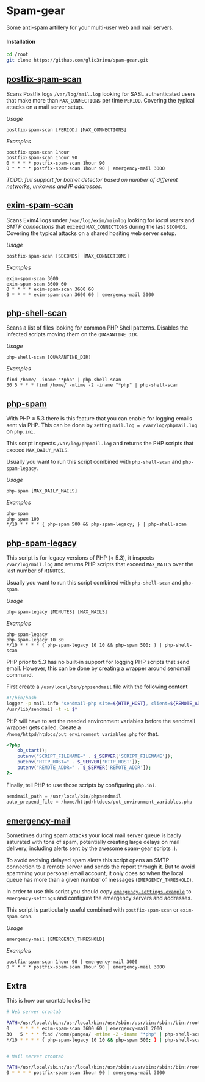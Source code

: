 # Spam-gear


Some anti-spam artillery for your multi-user web and mail servers.

#### Installation
```bash
cd /root
git clone https://github.com/glic3rinu/spam-gear.git
```

## [postfix-spam-scan](postfix-spam-scan)


Scans Postfix logs `/var/log/mail.log` looking for SASL authenticated users that make
more than `MAX_CONNECTIONS` per time `PERIOD`. Covering the typical attacks on a mail server setup.

*Usage*

    postfix-spam-scan [PERIOD] [MAX_CONNECTIONS]

*Examples*

    postfix-spam-scan 1hour
    postfix-spam-scan 1hour 90
    0 * * * * postfix-spam-scan 1hour 90
    0 * * * * postfix-spam-scan 1hour 90 | emergency-mail 3000

*TODO: full support for botnet detector based on number of different networks, unkowns and IP addresses.*


## [exim-spam-scan](exim-spam-scan)


Scans Exim4 logs under `/var/log/exim/mainlog` looking for *local users* and *SMTP connections*
that exceed `MAX_CONNECTIONS` during the last `SECONDS`. Covering the typical attacks on a shared hositing web server setup.

*Usage*

    postfix-spam-scan [SECONDS] [MAX_CONNECTIONS]

*Examples*

    exim-spam-scan 3600
    exim-spam-scan 3600 60
    0 * * * * exim-spam-scan 3600 60
    0 * * * * exim-spam-scan 3600 60 | emergency-mail 3000


## [php-shell-scan](php-shell-scan)

Scans a list of files looking for common PHP Shell patterns. Disables the infected scripts
moving them on the `QUARANTINE_DIR`.


*Usage*

    php-shell-scan [QUARANTINE_DIR]

*Examples*

    find /home/ -iname "*php" | php-shell-scan
    30 5 * * * find /home/ -mtime -2 -iname "*php" | php-shell-scan


## [php-spam](php-spam)

With PHP &ge; 5.3 there is this feature that you can enable for logging emails sent via PHP. This can be done 
by setting `mail.log = /var/log/phpmail.log` on `php.ini`.


This script inspects `/var/log/phpmail.log` and returns the PHP scripts that exceed `MAX_DAILY_MAILS`.

Usually you want to run this script combined with `php-shell-scan` and `php-spam-legacy`.

*Usage*

    php-spam [MAX_DAILY_MAILS]

*Examples*

    php-spam
    php-spam 100
    */10 * * * * { php-spam 500 && php-spam-legacy; } | php-shell-scan



## [php-spam-legacy](php-spam-legacy)

This script is for legacy versions of PHP (&lt; 5.3), it inspects `/var/log/mail.log` and returns PHP scripts that exceed `MAX_MAILS` over the last number of `MINUTES`.

Usually you want to run this script combined with `php-shell-scan` and `php-spam`.


*Usage*

    php-spam-legacy [MINUTES] [MAX_MAILS]

*Examples*

    php-spam-legacy
    php-spam-legacy 10 30
    */10 * * * * { php-spam-legacy 10 10 && php-spam 500; } | php-shell-scan


PHP prior to 5.3 has no built-in support for logging PHP scripts that send email. However, this can be done by creating a wrapper around sendmail command.

First create a `/usr/local/bin/phpsendmail` file with the following content
```bash
#!/bin/bash
logger -p mail.info "sendmail-php site=${HTTP_HOST}, client=${REMOTE_ADDR}, filename=${SCRIPT_FILENAME}, pwd=${PWD}, uid=${UID}, user=$(whoami), args=$*"
/usr/lib/sendmail -t -i $*
```

PHP will have to set the needed environment variables before the sendmail wrapper gets called. Create a `/home/httpd/htdocs/put_environment_variables.php` for that.

```php
<?php
    ob_start();
    putenv("SCRIPT_FILENAME=" . $_SERVER['SCRIPT_FILENAME']);
    putenv("HTTP_HOST=" . $_SERVER['HTTP_HOST']);
    putenv("REMOTE_ADDR=" . $_SERVER['REMOTE_ADDR']);
?>
```

Finally, tell PHP to use those scripts by configuring `php.ini`.

```php
sendmail_path = /usr/local/bin/phpsendmail
auto_prepend_file = /home/httpd/htdocs/put_environment_variables.php
```



## [emergency-mail](emergency-mail)


Sometimes during spam attacks your local mail server queue is badly saturated with tons of spam, potentially creating large delays on mail delivery, including alerts sent by the awesome spam-gear scripts :).

To avoid reciving delayed spam alerts this script opens an SMTP connection to a remote server and sends the report through it. But to avoid spamming your personal email account, it only does so when the local queue has more than a given number of messages (`EMERGENCY_THRESHOLD`).

In order to use this script you should copy [`emergency-settings.example`](emergency-settings.example) to `emergency-settings` and configure the emergency servers and addresses.

This script is particularly useful combined with `postfix-spam-scan` or `exim-spam-scan`.


*Usage*

    emergency-mail [EMERGENCY_THRESHOLD]
    
*Examples*

    postfix-spam-scan 1hour 90 | emergency-mail 3000
    0 * * * * postfix-spam-scan 1hour 90 | emergency-mail 3000


## Extra

This is how our crontab looks like

```bash
# Web server crontab

PATH=/usr/local/sbin:/usr/local/bin:/usr/sbin:/usr/bin:/sbin:/bin:/root/spam-gear
0    * * * * exim-spam-scan 3600 60 | emergency-mail 2000
30   5 * * * find /home/pangea/ -mtime -2 -iname "*php" | php-shell-scan
*/10 * * * * { php-spam-legacy 10 10 && php-spam 500; } | php-shell-scan
```

```bash

# Mail server crontab

PATH=/usr/local/sbin:/usr/local/bin:/usr/sbin:/usr/bin:/sbin:/bin:/root/spam-gear
0 * * * * postfix-spam-scan 1hour 90 | emergency-mail 3000
```
